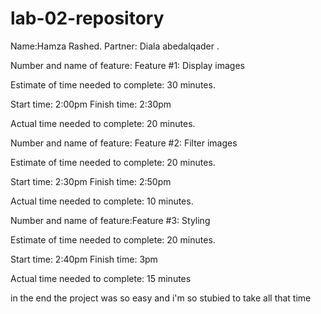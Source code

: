 # lab-02-repository


Name:Hamza Rashed. Partner: Diala abedalqader  .

Number and name of feature: Feature #1: Display images

Estimate of time needed to complete: 30 minutes.

Start time: 2:00pm Finish time: 2:30pm

Actual time needed to complete: 20 minutes.

Number and name of feature: Feature #2: Filter images

Estimate of time needed to complete: 20 minutes.

Start time: 2:30pm Finish time: 2:50pm

Actual time needed to complete: 10 minutes.

Number and name of feature:Feature #3: Styling

Estimate of time needed to complete: 20 minutes.

Start time: 2:40pm Finish time: 3pm

Actual time needed to complete: 15 minutes

in the end the project was so easy and i'm so stubied to take all that time

